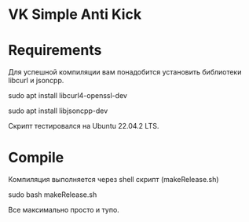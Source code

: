 # VK Simple Anti Kick

# Requirements
Для успешной компиляции вам понадобится установить библиотеки libcurl и jsoncpp.

sudo apt install libcurl4-openssl-dev

sudo apt install libjsoncpp-dev

Скрипт тестировался на Ubuntu 22.04.2 LTS.

# Compile
Компиляция выполняется через shell скрипт (makeRelease.sh)

sudo bash makeRelease.sh

Все максимально просто и тупо.

